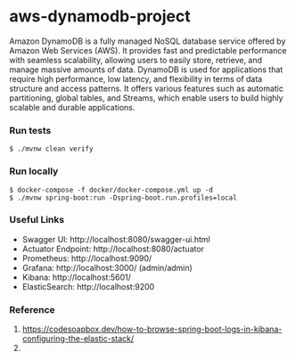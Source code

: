 # aws-dynamodb-project

Amazon DynamoDB is a fully managed NoSQL database service offered by Amazon Web Services (AWS). It provides fast and predictable performance with seamless scalability, allowing users to easily store, retrieve, and manage massive amounts of data. DynamoDB is used for applications that require high performance, low latency, and flexibility in terms of data structure and access patterns. It offers various features such as automatic partitioning, global tables, and Streams, which enable users to build highly scalable and durable applications.

### Run tests
`$ ./mvnw clean verify`

### Run locally
```shell
$ docker-compose -f docker/docker-compose.yml up -d
$ ./mvnw spring-boot:run -Dspring-boot.run.profiles=local
```


### Useful Links
* Swagger UI: http://localhost:8080/swagger-ui.html
* Actuator Endpoint: http://localhost:8080/actuator
* Prometheus: http://localhost:9090/
* Grafana: http://localhost:3000/ (admin/admin)
* Kibana: http://localhost:5601/
* ElasticSearch: http://localhost:9200


### Reference
1. https://codesoapbox.dev/how-to-browse-spring-boot-logs-in-kibana-configuring-the-elastic-stack/
2. 

